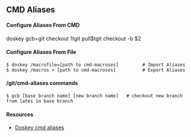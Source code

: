 ## CMD Aliases
#### Configure Aliases From CMD
doskey gcb=git checkout $1$tgit pull$tgit checkout -b $2

#### Configure Aliases From File

```
$ doskey /macrofile=[path to cmd-macroses]         # Import Aliases
$ doskey /macros > [path to cmd-macroses]          # Export Aliases
```

#### /git/cmd-aliases commands
``` 
$ gcb [base branch name] [new branch name]   # checkout new branch from lates in base branch 
```

#### Resources
* [Doskey cmd aliases](https://docs.microsoft.com/en-us/windows-server/administration/windows-commands/doskey)

